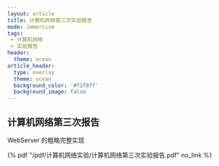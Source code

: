 ```yaml
---
layout: article
title: 计算机网络第三次实验报告
mode: immersive
tags:
 - 计算机网络
 - 实验报告
header:
  theme: ocean
article_header:
  type: overlay
  theme: ocean
  background_color: '#f1f8ff'
  background_image: false
---
```


## 计算机网络第三次报告

WebServer 的粗略完整实现

 {% pdf "/pdf/计算机网络实验/计算机网络第三次实验报告.pdf" no_link %}